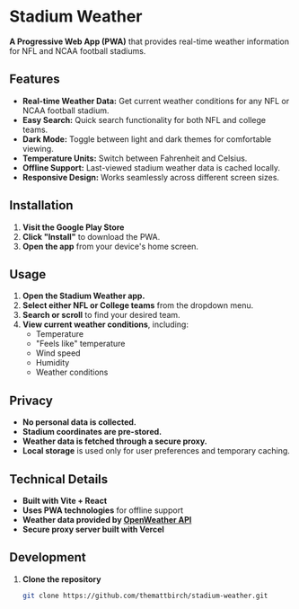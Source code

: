 # Stadium Weather

**A Progressive Web App (PWA)** that provides real-time weather information for NFL and NCAA football stadiums.

## Features

- **Real-time Weather Data:** Get current weather conditions for any NFL or NCAA football stadium.
- **Easy Search:** Quick search functionality for both NFL and college teams.
- **Dark Mode:** Toggle between light and dark themes for comfortable viewing.
- **Temperature Units:** Switch between Fahrenheit and Celsius.
- **Offline Support:** Last-viewed stadium weather data is cached locally.
- **Responsive Design:** Works seamlessly across different screen sizes.

## Installation

1. **Visit the Google Play Store**
2. **Click "Install"** to download the PWA.
3. **Open the app** from your device's home screen.

## Usage

1. **Open the Stadium Weather app.**
2. **Select either NFL or College teams** from the dropdown menu.
3. **Search or scroll** to find your desired team.
4. **View current weather conditions**, including:
   - Temperature
   - "Feels like" temperature
   - Wind speed
   - Humidity
   - Weather conditions

## Privacy

- **No personal data is collected.**
- **Stadium coordinates are pre-stored.**
- **Weather data is fetched through a secure proxy.**
- **Local storage** is used only for user preferences and temporary caching.

## Technical Details

- **Built with Vite + React**
- **Uses PWA technologies** for offline support
- **Weather data provided by [OpenWeather API](https://openweathermap.org/api)**
- **Secure proxy server built with Vercel**

## Development

1. **Clone the repository**
   ```bash
   git clone https://github.com/themattbirch/stadium-weather.git
   
